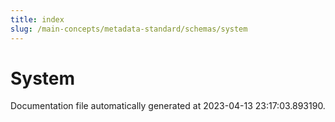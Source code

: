 ```yaml
---
title: index
slug: /main-concepts/metadata-standard/schemas/system
---
```


# System

Documentation file automatically generated at 2023-04-13 23:17:03.893190.
